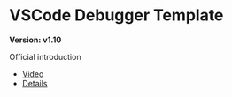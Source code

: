 # VSCode Debugger Template

**Version: v1.10**

Official introduction
- [Video](https://code.visualstudio.com/docs/introvideos/debugging)
- [Details](https://code.visualstudio.com/docs/editor/debugging)
